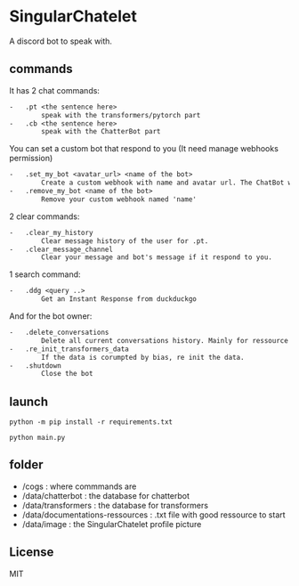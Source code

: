 # SingularChatelet

A discord bot to speak with.

## commands

It has 2 chat commands:
```txt
-   .pt <the sentence here>
        speak with the transformers/pytorch part
-   .cb <the sentence here>
        speak with the ChatterBot part
```
You can set a custom bot that respond to you (It need manage webhooks permission)
```txt
-	.set_my_bot <avatar_url> <name of the bot>
		Create a custom webhook with name and avatar url. The ChatBot will speek with it.
-	.remove_my_bot <name of the bot>
		Remove your custom webhook named 'name'
```
2 clear commands:
```txt
-   .clear_my_history
        Clear message history of the user for .pt.
-   .clear_message_channel
        Clear your message and bot's message if it respond to you.
```
1 search command:
```txt
-   .ddg <query ..>
        Get an Instant Response from duckduckgo
```
And for the bot owner:
```txt
-   .delete_conversations
        Delete all current conversations history. Mainly for ressource usage
-   .re_init_transformers_data
        If the data is corumpted by bias, re init the data.
-   .shutdown
        Close the bot
```

## launch

```shell
python -m pip install -r requirements.txt
```

```shell
python main.py
```

## folder

-   /cogs                               : where commmands are
-   /data/chatterbot                    : the database for chatterbot
-   /data/transformers                  : the database for transformers
-   /data/documentations-ressources     : .txt file with good ressource to start
-   /data/image                         : the SingularChatelet profile picture
## License
MIT
